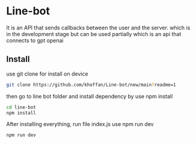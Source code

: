 # Line-bot
It is an API that sends callbacks between the user and the server. which is in the development stage
but can be used partially which is an api that connects to gpt openai
## Install
use git clone for install on device
```bash
git clone https://github.com/khoffan/Line-bot/new/main?readme=1
```
then go to line bot folder and install dependency by use npm install
```bash
cd line-bot
npm install
```
After installing everything, run file index.js use npm run dev
```bash
npm run dev
```
